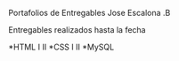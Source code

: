Portafolios de Entregables
Jose Escalona  .B

Entregables realizados hasta la fecha

*HTML I II
*CSS I II
*MySQL
